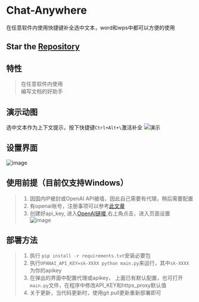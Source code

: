 # Chat-Anywhere
在任意软件内使用快捷键补全选中文本，word和wps中都可以方便的使用

## Star the [Repository](https://github.com/LiangYang666/ChatAnywhere)  
## 特性
> 在任意软件内使用  
> 编写文档的好助手  

## 演示动图
选中文本作为上下文提示，按下快捷键`Ctrl+Alt+\`激活补全
![演示](https://user-images.githubusercontent.com/38237931/230561942-a58766e4-6806-4b79-a304-5f690b49d7bb.gif)


## 设置界面
![image](https://user-images.githubusercontent.com/38237931/230561900-6dc6a49a-cf7e-4007-a296-9b12341d4bf1.png)


## 使用前提（目前仅支持Windows）
> 1. 因国内IP被封或OpenAI API被墙，因此自己需要有代理，稍后需要配置  
> 2. 有openai账号，注册事项可以参考[此文章](https://juejin.cn/post/7173447848292253704)   
> 3. 创建好api_key, 进入[OpenAI链接](https://platform.openai.com/),右上角点击，进入页面设置  
![image](https://user-images.githubusercontent.com/38237931/222461544-260ef350-2d05-486d-bf36-d078873b0f7a.png)

## 部署方法
> 1. 执行 `pip install -r requirements.txt`安装必要包  
> 2. 执行`OPANAI_API_KEY=sk-XXXX python main.py`来运行，其中`sk-XXXX`为你的apikey  
> 3. 在弹出的界面中配置代理或apikey， 上面已有默认配置，也可打开`main.py`文件，在程序中修改API_KEY和https_proxy默认值  
> 4. 关于更新，当代码更新时，使用git pull更新重新部署即可 



